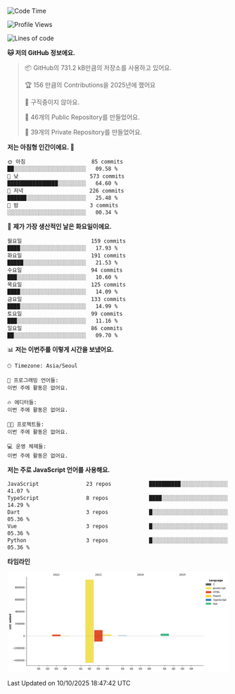 <!--START_SECTION:waka-->
![Code Time](http://img.shields.io/badge/Code%20Time-131%20hrs%204%20mins-blue)

![Profile Views](http://img.shields.io/badge/Profile%20Views-0-blue)

![Lines of code](https://img.shields.io/badge/%EC%A0%80%EB%8A%94%20%EC%97%AC%ED%83%9C%EA%B9%8C%EC%A7%80%20-1.1%20million%20%EC%A4%84%EC%9D%98%20%EC%BD%94%EB%93%9C%EB%A5%BC%20%EC%9E%91%EC%84%B1%ED%96%88%EC%96%B4%EC%9A%94.-blue)

**🐱 저의 GitHub 정보에요.** 

> 📦 GitHub의 731.2 kB만큼의 저장소를 사용하고 있어요. 
 > 
> 🏆 156 만큼의 Contributions을 2025년에 했어요
 > 
> 🚫 구직중이지 않아요.
 > 
> 📜 46개의 Public Repository를 만들었어요. 
 > 
> 🔑 39개의 Private Repository를 만들었어요. 
 > 
**저는 아침형 인간이에요. 🐤** 

```text
🌞 아침                     85 commits          ██░░░░░░░░░░░░░░░░░░░░░░░   09.58 % 
🌆 낮　                     573 commits         ████████████████░░░░░░░░░   64.60 % 
🌃 저녁                     226 commits         ██████░░░░░░░░░░░░░░░░░░░   25.48 % 
🌙 밤　                     3 commits           ░░░░░░░░░░░░░░░░░░░░░░░░░   00.34 % 
```
📅 **제가 가장 생산적인 날은 화요일이에요.** 

```text
월요일                      159 commits         ████░░░░░░░░░░░░░░░░░░░░░   17.93 % 
화요일                      191 commits         █████░░░░░░░░░░░░░░░░░░░░   21.53 % 
수요일                      94 commits          ███░░░░░░░░░░░░░░░░░░░░░░   10.60 % 
목요일                      125 commits         ████░░░░░░░░░░░░░░░░░░░░░   14.09 % 
금요일                      133 commits         ████░░░░░░░░░░░░░░░░░░░░░   14.99 % 
토요일                      99 commits          ███░░░░░░░░░░░░░░░░░░░░░░   11.16 % 
일요일                      86 commits          ██░░░░░░░░░░░░░░░░░░░░░░░   09.70 % 
```


📊 **저는 이번주를 이렇게 시간을 보냈어요.** 

```text
🕑︎ Timezone: Asia/Seoul

💬 프로그래밍 언어들: 
이번 주에 활동은 없어요.

🔥 에디터들: 
이번 주에 활동은 없어요.

🐱‍💻 프로젝트들: 
이번 주에 활동은 없어요.

💻 운영 체제들: 
이번 주에 활동은 없어요.
```

**저는 주로 JavaScript 언어를 사용해요.** 

```text
JavaScript               23 repos            ██████████░░░░░░░░░░░░░░░   41.07 % 
TypeScript               8 repos             ████░░░░░░░░░░░░░░░░░░░░░   14.29 % 
Dart                     3 repos             █░░░░░░░░░░░░░░░░░░░░░░░░   05.36 % 
Vue                      3 repos             █░░░░░░░░░░░░░░░░░░░░░░░░   05.36 % 
Python                   3 repos             █░░░░░░░░░░░░░░░░░░░░░░░░   05.36 % 
```



**타임라인**

![Lines of Code chart](https://raw.githubusercontent.com/project-dy/project-dy/main/assets/bar_graph.png)


 Last Updated on 10/10/2025 18:47:42 UTC
<!--END_SECTION:waka-->
